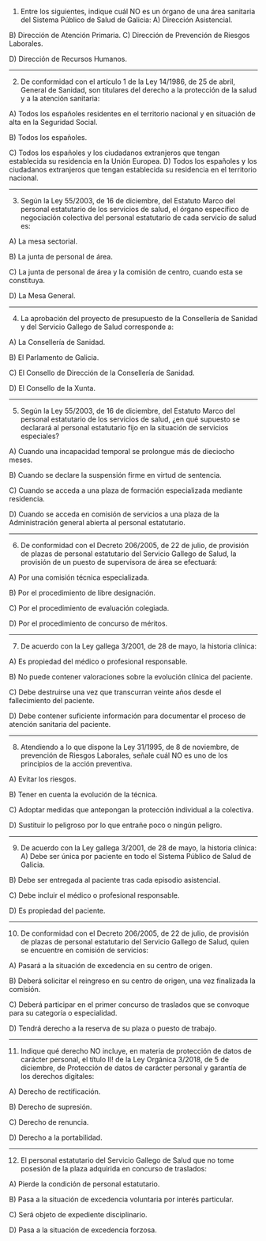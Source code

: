 1. Entre los siguientes, indique cuál NO es un órgano de una área sanitaria del Sistema Público de Salud de
Galicia:
A) Dirección Asistencial.

B) Dirección de Atención Primaria.
C) Dirección de Prevención de Riesgos Laborales.

D) Dirección de Recursos Humanos.

---

2. De conformidad con el artículo 1 de la Ley 14/1986, de 25 de abril, General de Sanidad, son titulares del
derecho a la protección de la salud y a la atención sanitaria:

A) Todos los españoles residentes en el territorio nacional y en situación de alta en la Seguridad Social.

B) Todos los españoles.

C) Todos los españoles y los ciudadanos extranjeros que tengan establecida su residencia en la Unión Europea.
D) Todos los españoles y los ciudadanos extranjeros que tengan establecida su residencia en el territorio
nacional.

---

3. Según la Ley 55/2003, de 16 de diciembre, del Estatuto Marco del personal estatutario de los servicios de
salud, el órgano específico de negociación colectiva del personal estatutario de cada servicio de salud es:

A) La mesa sectorial.

B) La junta de personal de área.

C) La junta de personal de área y la comisión de centro, cuando esta se constituya.

D) La Mesa General.

---

4. La aprobación del proyecto de presupuesto de la Consellería de Sanidad y del Servicio Gallego de Salud
corresponde a:

A) La Consellería de Sanidad.

B) El Parlamento de Galicia.

C) El Consello de Dirección de la Consellería de Sanidad.

D) El Consello de la Xunta.

---

5. Según la Ley 55/2003, de 16 de diciembre, del Estatuto Marco del personal estatutario de los servicios de
salud, ¿en qué supuesto se declarará al personal estatutario fijo en la situación de servicios especiales?

A) Cuando una incapacidad temporal se prolongue más de dieciocho meses.

B) Cuando se declare la suspensión firme en virtud de sentencia.

C) Cuando se acceda a una plaza de formación especializada mediante residencia.

D) Cuando se acceda en comisión de servicios a una plaza de la Administración general abierta al personal
estatutario.

---

6. De conformidad con el Decreto 206/2005, de 22 de julio, de provisión de plazas de personal estatutario del
Servicio Gallego de Salud, la provisión de un puesto de supervisora de área se efectuará:

A) Por una comisión técnica especializada.

B) Por el procedimiento de libre designación.

C) Por el procedimiento de evaluación colegiada.

D) Por el procedimiento de concurso de méritos.

---

7. De acuerdo con la Ley gallega 3/2001, de 28 de mayo, la historia clínica:

A) Es propiedad del médico o profesional responsable.

B) No puede contener valoraciones sobre la evolución clínica del paciente.

C) Debe destruirse una vez que transcurran veinte años desde el fallecimiento del paciente.

D) Debe contener suficiente información para documentar el proceso de atención sanitaria del paciente.

---

8. Atendiendo a lo que dispone la Ley 31/1995, de 8 de noviembre, de prevención de Riesgos Laborales,
señale cuál NO es uno de los principios de la acción preventiva.

A) Evitar los riesgos.

B) Tener en cuenta la evolución de la técnica.

C) Adoptar medidas que antepongan la protección individual a la colectiva.

D) Sustituir lo peligroso por lo que entrañe poco o ningún peligro.

---

9. De acuerdo con la Ley gallega 3/2001, de 28 de mayo, la historia clínica:
A) Debe ser única por paciente en todo el Sistema Público de Salud de Galicia.

B) Debe ser entregada al paciente tras cada episodio asistencial.

C) Debe incluir el médico o profesional responsable.

D) Es propiedad del paciente.

---

10. De conformidad con el Decreto 206/2005, de 22 de julio, de provisión de plazas de personal estatutario
del Servicio Gallego de Salud, quien se encuentre en comisión de servicios:

A) Pasará a la situación de excedencia en su centro de origen.

B) Deberá solicitar el reingreso en su centro de origen, una vez finalizada la comisión.

C) Deberá participar en el primer concurso de traslados que se convoque para su categoría o especialidad.

D) Tendrá derecho a la reserva de su plaza o puesto de trabajo.

---

11. Indique qué derecho NO incluye, en materia de protección de datos de carácter personal, el título II! de la
Ley Orgánica 3/2018, de 5 de diciembre, de Protección de datos de carácter personal y garantía de los
derechos digitales:

A) Derecho de rectificación.

B) Derecho de supresión.

C) Derecho de renuncia.

D) Derecho a la portabilidad.

---

12. El personal estatutario del Servicio Gallego de Salud que no tome posesión de la plaza adquirida en concurso de traslados:

A) Pierde la condición de personal estatutario.

B) Pasa a la situación de excedencia voluntaria por interés particular.

C) Será objeto de expediente disciplinario.

D) Pasa a la situación de excedencia forzosa.
